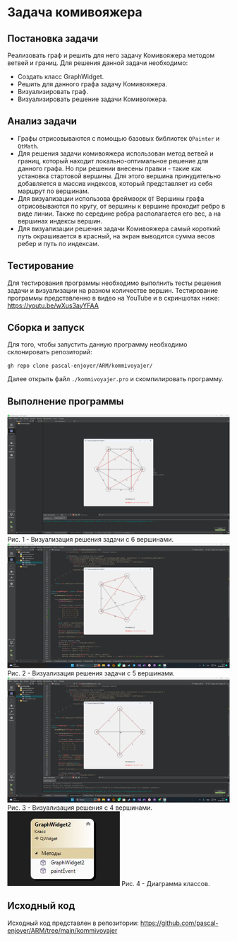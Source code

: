 # Задача комивояжера
## Постановка задачи
Реализовать граф и решить для него задачу Комивояжера методом ветвей и границ.
Для решения данной задачи необходимо:
- Создать класс GraphWidget.
- Решить для данного графа задачу Комивояжера.
- Визуализировать граф.
- Визуализировать решение задачи Комивояжера.

## Анализ задачи
- Графы отрисовываются с помощью базовых библиотек ```QPainter``` и ```QtMath```.
- Для решения задачи комивояжера использован метод ветвей и границ, который находит локально-оптимальное решение для данного графа. Но при решении внесены правки - такие как установка стартовой вершины. Для этого вершина принудительно добавляется в массив индексов, который представляет из себя маршрут по вершинам. 
- Для визуализации использова фреймворк ```QT``` Вершины графа отрисовываются по кругу, от вершины к вершине проходит ребро в виде линии. Также по середине ребра располагается его вес, а на вершинах индексы вершин.
- Для визуализации решения задачи Комивояжера самый короткий путь окрашивается в красный, на экран выводится сумма весов ребер и путь по индексам.
 

## Тестирование
Для тестирования программы необходимо выполнить тесты решения задачи и визуализации на разном количестве вершин.
Тестирование программы представленно в видео на YouTube и в скриншотах ниже: https://youtu.be/wXus3ayYFAA


## Сборка и запуск
Для того, чтобы запустить данную программу необходимо склонировать репозиторий:
```
gh repo clone pascal-enjoyer/ARM/kommivoyajer/
```
Далее открыть файл ```./kommivoyajer.pro``` и скомпилировать программу.

## Выполнение программы

<img src="./img/KOM2.png">
Рис. 1 - Визуализация решения задачи с 6 вершинами.
<img src="./img/KOM3.png">
Рис. 2 - Визуализация решения задачи с 5 вершинами.
<img src="./img/KOM4.png">
Рис. 3 - Визуализация решения с 4 вершинами.
<img src="./img/KOM1.JPG">
Рис. 4 - Диаграмма классов.

## Исходный код

Исходный код представлен в репозитории: https://github.com/pascal-enjoyer/ARM/tree/main/kommivoyajer